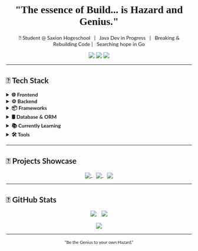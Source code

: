 <h1 align="center" style="font-family: Montserrat">"The essence of Build... is Hazard and Genius."</h1>

<div style="font-family: Lato">
<p align="center">
  🧬 Student @ Saxion Hogeschool &nbsp; | &nbsp; Java Dev in Progress &nbsp; | &nbsp; Breaking & Rebuilding Code | &nbsp; Searching hope in Go
</p>

<p align="center">
  <a href="mailto:konstantindinv@gmail.com"><img src="https://img.shields.io/badge/Gmail-ff3131?style=for-the-badge&logo=gmail&logoColor=white" /></a>
  <a href="https://www.linkedin.com/in/konstantin-dinev-8bb867369/"><img src="https://img.shields.io/badge/LinkedIn-0066ff?style=for-the-badge&logo=linkedin&logoColor=white" /></a>
  <a href="https://discordapp.com/users/941021561039749141"><img src="https://img.shields.io/badge/Discord-5865F2?style=for-the-badge&logo=discord&logoColor=white" /></a>
</p>

---

## 🧰 Tech Stack

<details>
<summary><strong>🌐 Frontend</strong></summary>
<div align="left">
  <img src="https://skillicons.dev/icons?i=bootstrap,js,react,nextjs" />
</div>
</details>

<details>
<summary><strong>⚙️ Backend</strong></summary>
<div align="left">
  <img src="https://skillicons.dev/icons?i=java,cpp,cs,python" />
</div>
</details>

<details>
<summary><strong>📦 Frameworks</strong></summary>
<div align="left">
    <img src="https://skillicons.dev/icons?i=dotnet,spring" />
</div>
</details>

<details>
<summary><strong>🛢️ Database & ORM</strong></summary>
<div align="left">
  <img src="https://skillicons.dev/icons?i=mysql,hibernate" />
</div>
</details>

<details>
<summary><strong>📚 Currently Learning</strong></summary>
<div align="left">
  <img src="https://skillicons.dev/icons?i=go,haskell" />
</div>
</details>

<details>
<summary><strong>🛠 Tools</strong></summary>
<div align="left">
  <img src="https://skillicons.dev/icons?i=vscode,rider,pycharm,figma,notion,idea,ae,pr" />
</div>
</details>

---

## 🧪 Projects Showcase

<p align="center">
  <a href="https://github.com/kkdinev20"  style = "padding-right: 10px">
    <img align="center" src="https://github-readme-stats.vercel.app/api/pin/?username=kkdinev20&repo=all-events&theme=radical&icon_color=ff3131&title_color=0066ff" />
  </a>
  <a href="https://github.com/kkdinev20" style = "padding-right: 10px">
    <img align="center" src="https://github-readme-stats.vercel.app/api/pin/?username=kkdinev20&repo=OptiMed&theme=radical&icon_color=ff3131&title_color=0066ff" />
  </a>
  <a href="https://github.com/kkdinev20">
    <img align="center" src="https://github-readme-stats.vercel.app/api/pin/?username=kkdinev20&repo=zira-2.0&theme=radical&icon_color=ff3131&title_color=0066ff" />
  </a>
</p>

---

## 🧬 GitHub Stats

<p align="center">
  <img style="padding-right: 10px" src="https://github-readme-stats.vercel.app/api?username=kkdinev20&show_icons=true&theme=radical&icon_color=ff3131&title_color=0066ff" />
  <img src="https://github-readme-stats.vercel.app/api/top-langs/?username=kkdinev20&layout=compact&theme=radical" />
</p>

<p align="center">
</p>

<p align="center">
  <img src="https://github-profile-trophy.vercel.app/?username=kkdinev20&theme=radical&column=&margin-w=5&margin-h=5" />
</p>

---

<p align="center">
  <sub>“Be the Genius to your own Hazard.”</sub>
</p>
</div>
